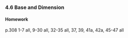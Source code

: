 ### 4.6 Base and Dimension

#### Homework
p.308 1-7 all, 9-30 all, 32-35 all, 37, 39, 41a, 42a, 45-47 all
